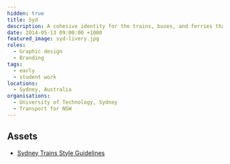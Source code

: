 ```yaml
---
hidden: true
title: Syd
description: A cohesive identity for the trains, buses, and ferries that connect Sydney's diverse geography.
date: 2014-05-13 09:00:00 +1000
featured_image: syd-livery.jpg
roles:
  - Graphic design
  - Branding
tags:
  - early
  - student work
locations:
  - Sydney, Australia
organisations:
  - University of Technology, Sydney
  - Transport for NSW
---
```


## Assets

- <a href="{% link assets/work/syd/syd-trains-style-guide.pdf %}">Sydney Trains Style Guidelines</a>